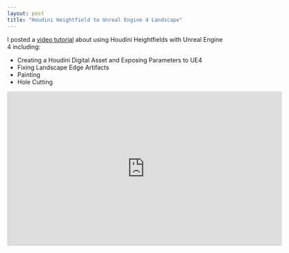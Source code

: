 ```yaml
---
layout: post
title: "Houdini Heightfield to Unreal Engine 4 Landscape"
---
```


I posted a [video tutorial](https://www.youtube.com/watch?v=iUGRAbTHynE)
about using Houdini Heightfields with Unreal Engine 4 including:

- Creating a Houdini Digital Asset and Exposing Parameters to UE4
- Fixing Landscape Edge Artifacts
- Painting
- Hole Cutting

<iframe width="640" height="360" src="https://www.youtube.com/embed/iUGRAbTHynE" frameborder="0" allowfullscreen></iframe>

